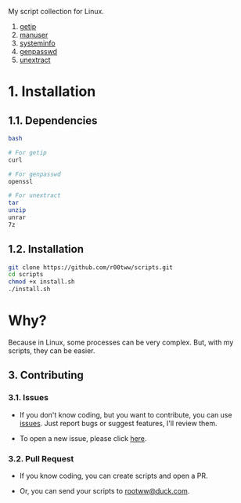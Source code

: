 My script collection for Linux.

1. [getip](./src/getip)
2. [manuser](./src/manuser)
3. [systeminfo](./src/systeminfo)
4. [genpasswd](./src/genpasswd)
5. [unextract](./src/unextract)

# 1. Installation

## 1.1. Dependencies
```bash
bash

# For getip
curl

# For genpasswd
openssl

# For unextract
tar
unzip
unrar
7z
```

## 1.2. Installation
```bash
git clone https://github.com/r00tww/scripts.git
cd scripts
chmod +x install.sh
./install.sh
```

# Why?
Because in Linux, some processes can be very complex. But, with my scripts, they can be easier.


## 3. Contributing

### 3.1. Issues
- If you don't know coding, but you want to contribute, you can use [issues](https://github.com/r00tww/scripts/issues). Just report bugs or suggest features, I'll review them.

- To open a new issue, please click [here](https://github.com/r00tww/scripts/issues/new).

### 3.2. Pull Request
- If you know coding, you can create scripts and open a PR.

- Or, you can send your scripts to [rootww@duck.com](mailto:rootww@duck.com).
